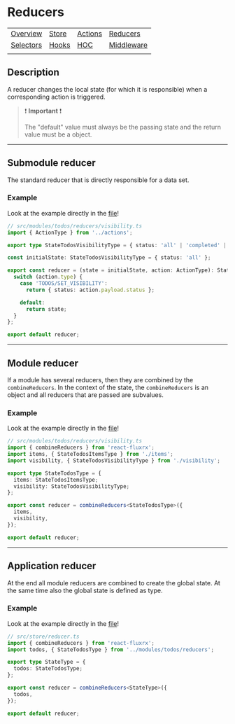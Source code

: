 # Reducers

|                             |                     |                         |                               |
| --------------------------- | ------------------- | ----------------------- | ----------------------------- |
| [Overview](./README.md)     | [Store](./store.md) | [Actions](./actions.md) | [Reducers](./reducers.md)     |
| [Selectors](./selectors.md) | [Hooks](./hooks.md) | [HOC](./hoc.md)         | [Middleware](./middleware.md) |
|                             |                     |                         |                               |

## Description

A reducer changes the local state (for which it is responsible) when a corresponding action is triggered.

> ❗ **Important** ❗
>
> The "default" value must always be the passing state and
> the return value must be a object.

---

## Submodule reducer

The standard reducer that is directly responsible for a data set.

### Example

Look at the example directly in the [file](../example/todomvc-ajax/src/modules/todos/reducers/visibility.ts)!

```typescript
// src/modules/todos/reducers/visibility.ts
import { ActionType } from '../actions';

export type StateTodosVisibilityType = { status: 'all' | 'completed' | 'active' };

const initialState: StateTodosVisibilityType = { status: 'all' };

export const reducer = (state = initialState, action: ActionType): StateTodosVisibilityType => {
  switch (action.type) {
    case 'TODOS/SET_VISIBILITY':
      return { status: action.payload.status };

    default:
      return state;
  }
};

export default reducer;
```

---

## Module reducer

If a module has several reducers, then they are combined by the `combineReducers`.
In the context of the state, the `combineReducers` is an object and all reducers that are passed are subvalues.

### Example

Look at the example directly in the [file](../example/todomvc-ajax/src/modules/todos/reducers/visibility.ts)!

```typescript
// src/modules/todos/reducers/visibility.ts
import { combineReducers } from 'react-fluxrx';
import items, { StateTodosItemsType } from './items';
import visibility, { StateTodosVisibilityType } from './visibility';

export type StateTodosType = {
  items: StateTodosItemsType;
  visibility: StateTodosVisibilityType;
};

export const reducer = combineReducers<StateTodosType>({
  items,
  visibility,
});

export default reducer;
```

---

## Application reducer

At the end all module reducers are combined to create the global state.
At the same time also the global state is defined as type.

### Example

Look at the example directly in the [file](../example/todomvc-ajax/src/store/reducer.ts)!

```typescript
// src/store/reducer.ts
import { combineReducers } from 'react-fluxrx';
import todos, { StateTodosType } from '../modules/todos/reducers';

export type StateType = {
  todos: StateTodosType;
};

export const reducer = combineReducers<StateType>({
  todos,
});

export default reducer;
```
